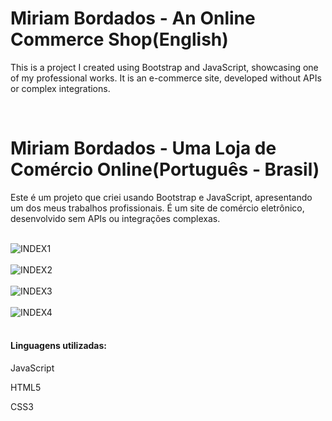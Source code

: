 <h1>Miriam Bordados - An Online Commerce Shop(English)</h1>

<p>This is a project I created using Bootstrap and JavaScript, showcasing one of my professional works. It is an e-commerce site, developed without APIs or complex integrations.</p>
<br>

<h1> Miriam Bordados - Uma Loja de Comércio Online(Português - Brasil)</h1>

<p>Este é um projeto que criei usando Bootstrap e JavaScript, apresentando um dos meus trabalhos profissionais. É um site de comércio eletrônico, desenvolvido sem APIs ou integrações complexas.</p>


<div style="display: inline_block"><br>
  <img align="center" alt="INDEX1"" src="https://github.com/NiccolasCente/ProjetoE-CommerceBordado/assets/100246795/038ae6c0-18f5-41b8-af93-b8575a7e0b0b">
</div>  

<div style="display: inline_block"><br>
<img align="center" alt="INDEX2"" src="https://github.com/NiccolasCente/ProjetoE-CommerceBordado/assets/100246795/164af791-643e-4882-a056-c9d23633ef23">
<br>

<div style="display: inline_block"><br>
<img align="center" alt="INDEX3"" src="https://github.com/NiccolasCente/ProjetoE-CommerceBordado/assets/100246795/c4073852-164c-4dc5-9a32-1cb4fd8beec2">
<br>

<div style="display: inline_block"><br>
<img align="center" alt="INDEX4"" src="https://github.com/NiccolasCente/ProjetoE-CommerceBordado/assets/100246795/7171274c-9ac1-4de2-acf7-a7439ad69c32">
<br>

<br>
  <h4>Linguagens utilizadas:</h4>
  <p>JavaScript</p>
  <p>HTML5</p>
  <p>CSS3</p>

